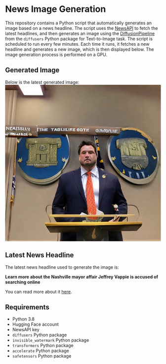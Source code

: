 # News Image Generation
This repository contains a Python script that automatically generates an image based on a news headline. The script uses the [NewsAPI](https://newsapi.org/) to fetch the latest headlines, and then generates an image using the [DiffusionPipeline](https://github.com/huggingface/diffusers) from the `diffusers` Python package for Text-to-Image task.
The script is scheduled to run every few minutes. Each time it runs, it fetches a new headline and generates a new image, which is then displayed below. The image generation process is performed on a GPU.

## Generated Image
Below is the latest generated image:
![Generated Image](image.png)

## Latest News Headline
The latest news headline used to generate the image is:

**Learn more about the Nashville mayor affair Jeffrey Vappie is accused of searching online**

You can read more about it [here](https://news.google.com/rss/articles/CBMiXWh0dHBzOi8vd3d3Lndkc3UuY29tL2FydGljbGUvbmV3LW9ybGVhbnMtbWF5b3ItYWxsZWdlZC1hZmZhaXItbmFzaHZpbGxlLXNpbWlsYXJpdGllcy82MTY0ODkyN9IBAA?oc=5).

## Requirements
- Python 3.8
- Hugging Face account
- NewsAPI key
- `diffusers` Python package
- `invisible_watermark` Python package
- `transformers` Python package
- `accelerate` Python package
- `safetensors` Python package
